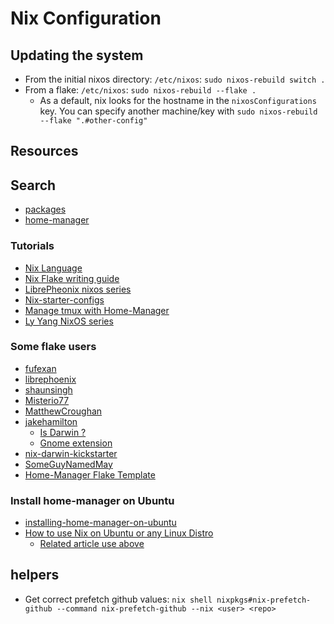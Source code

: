 # Nix Configuration

## Updating the system

- From the initial nixos directory: `/etc/nixos`: `sudo nixos-rebuild switch .`
- From a flake: `/etc/nixos`: `sudo nixos-rebuild --flake .`
  - As a default, nix looks for the hostname in the `nixosConfigurations` key. You can specify another machine/key with `sudo nixos-rebuild --flake ".#other-config"`

## Resources

## Search

- [packages](https://search.nixos.org/packages)
- [home-manager](https://mipmip.github.io/home-manager-option-search/)

### Tutorials

- [Nix Language](https://nixos.org/manual/nix/stable/language/index.html)
- [Nix Flake writing guide](https://nixos-and-flakes.thiscute.world/introduction/)
- [LibrePheonix nixos series](https://www.youtube.com/watch?v=Qull6TMQm4Q&list=PL_WcXIXdDWWpuypAEKzZF2b5PijTluxRG&index=5)
- [Nix-starter-configs](https://github.com/Misterio77/nix-starter-configs/tree/main)
- [Manage tmux with Home-Manager](https://haseebmajid.dev/posts/2023-07-10-setting-up-tmux-with-nix-home-manager/)
- [Ly Yang NixOS series](https://www.youtube.com/watch?v=9fWrxmEYGAs&list=PLLvdqTlFTmuKsiyAI8Q9FgHP4mY0ktPVq)

### Some flake users

- [fufexan](https://github.com/fufexan/dotfiles/blob/main/home/editors/neovim/default.nix)
- [librephoenix](https://github.com/librephoenix/nixos-config)
- [shaunsingh](https://github.com/shaunsingh/nix-darwin-dotfiles/tree/main)
- [Misterio77](https://github.com/Misterio77/nix-config/tree/main)
- [MatthewCroughan](https://github.com/MatthewCroughan/nixcfg/)
- [jakehamilton](https://github.com/jakehamilton/config)
  - [Is Darwin ?](https://github.com/jakehamilton/config/blob/main/modules/home/user/default.nix#L10)
  - [Gnome extension](https://github.com/jakehamilton/config/blob/main/modules/nixos/desktop/gnome/default.nix)
- [nix-darwin-kickstarter](https://github.com/ryan4yin/nix-darwin-kickstarter)
- [SomeGuyNamedMay](https://github.com/SomeGuyNamedMay/users/blob/master/flake.nix)
- [Home-Manager Flake Template](https://github.com/juspay/nix-dev-home)

### Install home-manager on Ubuntu

- [installing-home-manager-on-ubuntu](https://discourse.nixos.org/t/installing-home-manager-on-ubuntu/25957/8)
- [How to use Nix on Ubuntu or any Linux Distro](https://www.youtube.com/watch?v=5Dd7rQPNDT8&t=1s)
  - [Related article use above](https://tech.aufomm.com/my-nix-journey-use-nix-with-ubuntu/)

## helpers

- Get correct prefetch github values: `nix shell nixpkgs#nix-prefetch-github --command nix-prefetch-github --nix <user> <repo>`
